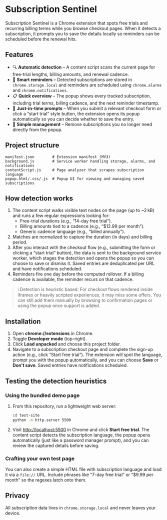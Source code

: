 # Subscription Sentinel

Subscription Sentinel is a Chrome extension that spots free trials and recurring billing terms while you browse checkout pages. When it detects a subscription, it prompts you to save the details locally so reminders can be scheduled before the renewal hits.

## Features

- 🔍 **Automatic detection** – A content script scans the current page for free-trial lengths, billing amounts, and renewal cadence.
- 🧠 **Smart reminders** – Detected subscriptions are stored in `chrome.storage.local` and reminders are scheduled using `chrome.alarms` and `chrome.notifications`.
- 📋 **Quick overview** – The popup shows every tracked subscription, including trial terms, billing cadence, and the next reminder timestamp.
- 🚀 **Just-in-time prompts** – When you submit a relevant checkout form or click a “start trial” style button, the extension opens its popup automatically so you can decide whether to save the entry.
- 🧹 **Simple management** – Remove subscriptions you no longer need directly from the popup.

## Project structure

```
manifest.json        # Extension manifest (MV3)
background.js        # Service worker handling storage, alarms, and notifications
contentScript.js     # Page analyzer that scrapes subscription language
popup.html/.css/.js  # Popup UI for viewing and managing saved subscriptions
```

## How detection works

1. The content script walks visible text nodes on the page (up to ~2 kB) and runs a few regular expressions looking for:
   - Free-trial durations (e.g., “14-day free trial”).
   - Billing amounts tied to a cadence (e.g., “$12.99 per month”).
   - Generic cadence language (e.g., “billed annually”).
2. Matches are normalized to capture the duration (in days) and billing period.
3. After you interact with the checkout flow (e.g., submitting the form or clicking a “start trial” button), the data is sent to the background service worker, which stages the detection and opens the popup so you can choose to save or dismiss it. Saved entries are deduplicated per URL and have notifications scheduled.
4. Reminders fire one day before the computed rollover. If a billing cadence is available, the reminder recurs on that cadence.

> ℹ️ Detection is heuristic based. For checkout flows rendered inside iframes or heavily scripted experiences, it may miss some offers. You can still add them manually by browsing to confirmation pages or using the popup once support is added.

## Installation

1. Open **chrome://extensions** in Chrome.
2. Toggle **Developer mode** (top-right).
3. Click **Load unpacked** and choose this project folder.
4. Navigate to a subscription checkout page and complete the sign-up action (e.g., click “Start free trial”). The extension will spot the language, prompt you with the popup automatically, and you can choose **Save** or **Don't save**. Saved entries have notifications scheduled.

## Testing the detection heuristics

### Using the bundled demo page

1. From this repository, run a lightweight web server:
   ```bash
   cd test-site
   python -m http.server 5500
   ```
2. Visit <http://localhost:5500> in Chrome and click **Start free trial**. The content script detects the subscription language, the popup opens automatically (just like a password manager prompt), and you can review the captured details before saving.

### Crafting your own test page

You can also create a simple HTML file with subscription language and load it via a `file://` URL. Include phrases like
“7-day free trial” or “$9.99 per month” so the regexes latch onto them.

## Privacy

All subscription data lives in `chrome.storage.local` and never leaves your device.
